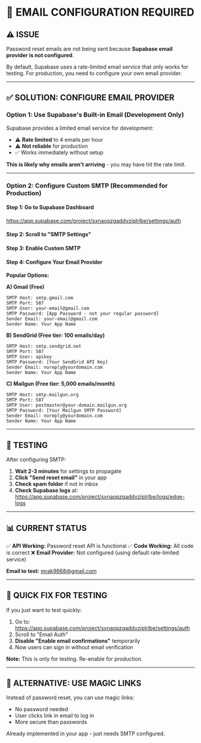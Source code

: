 # 📧 EMAIL CONFIGURATION REQUIRED

## ⚠️ ISSUE

Password reset emails are not being sent because **Supabase email provider is not configured**.

By default, Supabase uses a rate-limited email service that only works for testing. For production, you need to configure your own email provider.

---

## ✅ SOLUTION: CONFIGURE EMAIL PROVIDER

### **Option 1: Use Supabase's Built-in Email (Development Only)**

Supabase provides a limited email service for development:
- ⚠️ **Rate limited** to 4 emails per hour
- ⚠️ **Not reliable** for production
- ✅ Works immediately without setup

**This is likely why emails aren't arriving** - you may have hit the rate limit.

---

### **Option 2: Configure Custom SMTP (Recommended for Production)**

#### **Step 1: Go to Supabase Dashboard**
https://app.supabase.com/project/sxnaopzgaddvziplrlbe/settings/auth

#### **Step 2: Scroll to "SMTP Settings"**

#### **Step 3: Enable Custom SMTP**

#### **Step 4: Configure Your Email Provider**

**Popular Options:**

**A) Gmail (Free)**
```
SMTP Host: smtp.gmail.com
SMTP Port: 587
SMTP User: your-email@gmail.com
SMTP Password: [App Password - not your regular password]
Sender Email: your-email@gmail.com
Sender Name: Your App Name
```

**B) SendGrid (Free tier: 100 emails/day)**
```
SMTP Host: smtp.sendgrid.net
SMTP Port: 587
SMTP User: apikey
SMTP Password: [Your SendGrid API Key]
Sender Email: noreply@yourdomain.com
Sender Name: Your App Name
```

**C) Mailgun (Free tier: 5,000 emails/month)**
```
SMTP Host: smtp.mailgun.org
SMTP Port: 587
SMTP User: postmaster@your-domain.mailgun.org
SMTP Password: [Your Mailgun SMTP Password]
Sender Email: noreply@yourdomain.com
Sender Name: Your App Name
```

---

## 🧪 TESTING

After configuring SMTP:

1. **Wait 2-3 minutes** for settings to propagate
2. **Click "Send reset email"** in your app
3. **Check spam folder** if not in inbox
4. **Check Supabase logs** at: https://app.supabase.com/project/sxnaopzgaddvziplrlbe/logs/edge-logs

---

## 📊 CURRENT STATUS

✅ **API Working:** Password reset API is functional
✅ **Code Working:** All code is correct
❌ **Email Provider:** Not configured (using default rate-limited service)

**Email to test:** mrak9668@gmail.com

---

## 🚀 QUICK FIX FOR TESTING

If you just want to test quickly:

1. Go to: https://app.supabase.com/project/sxnaopzgaddvziplrlbe/settings/auth
2. Scroll to "Email Auth"
3. **Disable "Enable email confirmations"** temporarily
4. Now users can sign in without email verification

**Note:** This is only for testing. Re-enable for production.

---

## 📝 ALTERNATIVE: USE MAGIC LINKS

Instead of password reset, you can use magic links:
- No password needed
- User clicks link in email to log in
- More secure than passwords

Already implemented in your app - just needs SMTP configured.
